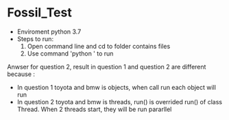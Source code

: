 # Fossil_Test
- Enviroment python 3.7
- Steps to run: 
  1) Open command line and cd to folder contains files
  2) Use command 'python <filename>' to run
  
Anwser for question 2, result in question 1 and question 2 are different because :
 + In question 1 toyota and bmw is objects, when call run each object will run
 + In question 2 toyota and bmw is threads, run() is overrided run() of class Thread. When 2 threads start, they will be run pararllel
